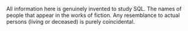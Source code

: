 All information here is genuinely invented to study SQL. The names of people that appear in the works of fiction. Any resemblance to actual persons  (living or deceased) is purely coincidental.
